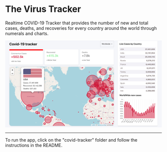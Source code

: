 # The Virus Tracker

Realtime COVID-19 Tracker that provides the number of new and total cases, deaths, and recoveries for every country around the world through numerals and charts.

<img src ="https://github.com/sarthak-p/portfolio-website/blob/main/assets/images/covid-demo.png">

<hr>

To run the app, click on the "covid-tracker" folder and follow the instructions in the README. 

